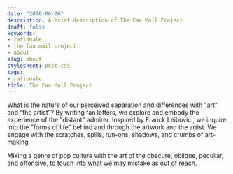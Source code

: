 ```yaml
---
date: "2020-06-26"
description: A brief description of The Fan Mail Project
draft: false
keywords:
- rationale
- the fan mail project
- about
slug: about
stylesheet: post.css
tags:
- rationale
title: The Fan Mail Project
---
```


What is the nature of our perceived separation and differences with "art" and “the artist”? By writing fan letters, we explore and embody the experience of the "distant" admirer. Inspired by Franck Leibovici, we inquire into the "forms of life" behind and through the artwork and the artist. We engage with the scratches, spills, run-ons, shadows, and crumbs of art-making.

Mixing a genre of pop culture with the art of the obscure, oblique, peculiar, and offensive, to touch into what we may mistake as out of reach.

